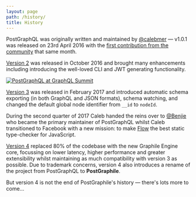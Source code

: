 ```yaml
---
layout: page
path: /history/
title: History
---
```


PostGraphQL was originally written and maintained by
[@calebmer](https://twitter.com/calebmer) — v1.0.1 was released on 23rd April
2016 with the [first contribution from the
community](https://github.com/graphile/postgraphile/commit/a0b7e3165bd6fc046d7a052f3c1cbcd029db4870)
that same month.

[Version 2](https://github.com/graphile/postgraphile/releases/tag/v2.0.0) was released
in October 2016 and brought many enhancements including introducing the
well-loved CLI and JWT generating functionality.

[![PostGraphQL at GraphQL Summit](https://img.youtube.com/vi/b3pwlCDy6vY/0.jpg)](https://www.youtube.com/watch?v=b3pwlCDy6vY)

[Version 3](https://github.com/graphile/postgraphile/releases/tag/v3.0.0) was
released in February 2017 and introduced automatic schema exporting (in both
GraphQL and JSON formats), schema watching, and changed the default global node
identifier from `__id` to `nodeId`.

During the second quarter of 2017 Caleb handed the reins over to
[@Benjie](https://twitter.com/benjie) who became the primary maintainer of
PostGraphQL whilst Caleb transitioned to Facebook with a new mission: to make
[Flow](https://flow.org/) the best static type-checker for JavaScript.

[Version 4](https://github.com/graphile/postgraphile/pull/506) replaced 80%
of the codebase with the new Graphile Engine core, focussing on lower
latency, higher performance and greater extensibility whilst maintaining as
much compatibility with version 3 as possible. Due to trademark concerns,
version 4 also introduces a rename of the project from PostGraphQL to
**PostGraphile**.

But version 4 is not the end of PostGraphile's history — there's lots more to come...
